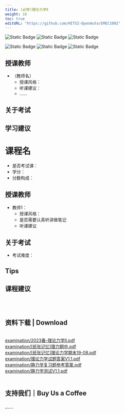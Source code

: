 ```yaml
---
title: (必修)理论力学Ⅱ
weight: 16
toc: true
editURL: "https://github.com/HITSZ-OpenAuto/EMEC1002"
---
```


![Static Badge](https://img.shields.io/badge/%E8%80%83%E8%AF%95%E8%AF%BE-red)
![Static Badge](https://img.shields.io/badge/%E8%80%83%E6%9F%A5%E8%AF%BE-green)
![Static Badge](https://img.shields.io/badge/%E5%AD%A6%E5%88%86-4-moccasin)

![Static Badge](https://img.shields.io/badge/%E6%88%90%E7%BB%A9%E6%9E%84%E6%88%90-gold)
![Static Badge](https://img.shields.io/badge/%E4%BD%9C%E4%B8%9A-40%25-wheat)
![Static Badge](https://img.shields.io/badge/%E6%9C%9F%E6%9C%AB%E8%80%83%E8%AF%95-60%25-wheat)


## 授课教师

- （教师名）
  - 授课风格：
  - 听课建议：
  - ……

## 关于考试

## 学习建议
# 课程名
- 是否考试课：
- 学分：
- 分数构成：

## 授课教师
- 教师1：
  - 授课风格：
  - 是否需要认真听讲做笔记
  - 听课建议

## 关于考试
- 考试难度：

## Tips

## 课程建议<br>
<br>
<br>
<h2>资料下载 | Download</h2>
<br>
<a href="https://cdn.jsdelivr.net/gh/HITSZ-OpenAuto/EMEC1002/examination/2023%E6%98%A5-%E7%90%86%E8%AE%BA%E5%8A%9B%E5%AD%A6II.pdf">examination/2023春-理论力学II.pdf</a>
<br>
<a href="https://cdn.jsdelivr.net/gh/HITSZ-OpenAuto/EMEC1002/examination/%5B%E7%BA%B8%E5%BC%A0%E8%AE%B0%E5%BF%86%5D%E7%90%86%E5%8A%9B%E6%9C%9F%E4%B8%AD.pdf">examination/[纸张记忆]理力期中.pdf</a>
<br>
<a href="https://cdn.jsdelivr.net/gh/HITSZ-OpenAuto/EMEC1002/examination/%5B%E7%BA%B8%E5%BC%A0%E8%AE%B0%E5%BF%86%5D%E7%90%86%E8%AE%BA%E5%8A%9B%E5%AD%A6%E6%9C%9F%E6%9C%AB19-08.pdf">examination/[纸张记忆]理论力学期末19-08.pdf</a>
<br>
<a href="https://cdn.jsdelivr.net/gh/HITSZ-OpenAuto/EMEC1002/examination/%E7%90%86%E8%AE%BA%E5%8A%9B%E5%AD%A6%E8%AF%95%E9%A2%98%E7%AD%94%E6%A1%88V1.1.pdf">examination/理论力学试题答案V1.1.pdf</a>
<br>
<a href="https://cdn.jsdelivr.net/gh/HITSZ-OpenAuto/EMEC1002/examination/%E9%9D%99%E5%8A%9B%E5%AD%A6%E5%A4%8D%E4%B9%A0%E9%A2%98%E5%8F%82%E8%80%83%E7%AD%94%E6%A1%88.pdf">examination/静力学复习题参考答案.pdf</a>
<br>
<a href="https://cdn.jsdelivr.net/gh/HITSZ-OpenAuto/EMEC1002/examination/%E9%9D%99%E5%8A%9B%E5%AD%A6%E6%B5%8B%E8%AF%95V1.1.pdf">examination/静力学测试V1.1.pdf</a>
<br>
<br>
<h2>支持我们｜Buy Us a Coffee</h2>
<br>
<img src="https://mitcher-1316637614.cos.ap-nanjing.myqcloud.com/hoa/20231112170457.png?imageSlim" alt="Reward_Code" style="zoom:25%; display: block; margin: 0 auto;" />            
